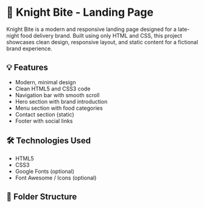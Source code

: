 # 🍔 Knight Bite - Landing Page

Knight Bite is a modern and responsive landing page designed for a late-night food delivery brand. Built using only HTML and CSS, this project showcases clean design, responsive layout, and static content for a fictional brand experience.

## 💡 Features

- Modern, minimal design
- Clean HTML5 and CSS3 code
- Navigation bar with smooth scroll
- Hero section with brand introduction
- Menu section with food categories
- Contact section (static)
- Footer with social links

## 🛠️ Technologies Used

- HTML5
- CSS3
- Google Fonts (optional)
- Font Awesome / Icons (optional)

## 📁 Folder Structure

